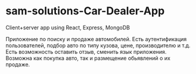 # sam-solutions-Car-Dealer-App
Client+server app using React, Express, MongoDB

Приложение по поиску и продаже автомобилей. Есть аутентификация пользователей, подбор авто по типу кузова, цене, производителю и т.д. Есть возможность оставить отзыв, сменить язык приложения. Возможна как покупка авто, так и размещение обьявлений о их продаже.
